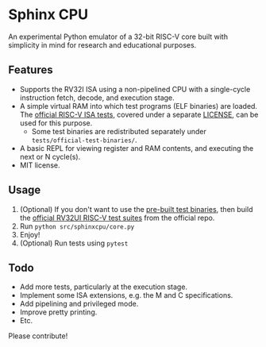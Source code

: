# Sphinx CPU

An experimental Python emulator of a 32-bit RISC-V core built with simplicity in mind for research and educational purposes.

## Features

+ Supports the RV32I ISA using a non-pipelined CPU with a single-cycle instruction fetch, decode, and execution stage.
+ A simple virtual RAM into which test programs (ELF binaries) are loaded. The [official RISC-V ISA tests](https://github.com/riscv-software-src/riscv-tests/), covered under a separate [LICENSE](./tests/official-test-binaries/LICENSE.md), can be used for this purpose.
  - Some test binaries are redistributed separately under `tests/official-test-binaries/`.
+ A basic REPL for viewing register and RAM contents, and executing the next or N cycle(s).
+ MIT license.

## Usage

1. (Optional) If you don't want to use the [pre-built test binaries](tests/official-test-binaries/), then build the [official RV32UI RISC-V test suites](https://github.com/riscv-software-src/riscv-tests/) from the official repo.
2. Run `python src/sphinxcpu/core.py`
3. Enjoy!
4. (Optional) Run tests using `pytest`

## Todo

+ Add more tests, particularly at the execution stage.
+ Implement some ISA extensions, e.g. the M and C specifications.
+ Add pipelining and privileged mode.
+ Improve pretty printing.
+ Etc.

Please contribute!